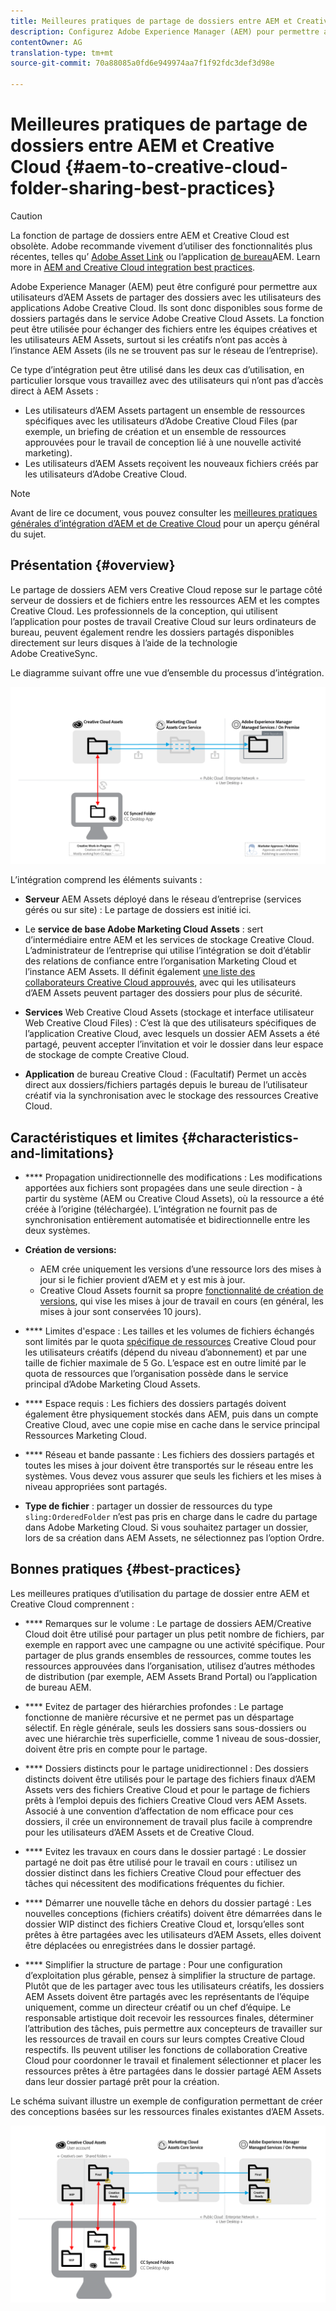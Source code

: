 ```yaml
---
title: Meilleures pratiques de partage de dossiers entre AEM et Creative Cloud
description: Configurez Adobe Experience Manager (AEM) pour permettre aux utilisateurs d’échanger des dossiers dans AEM Assets avec des utilisateurs Adobe Creative Cloud (CC).
contentOwner: AG
translation-type: tm+mt
source-git-commit: 70a88085a0fd6e949974aa7f1f92fdc3def3d98e

---
```



# Meilleures pratiques de partage de dossiers entre AEM et Creative Cloud {#aem-to-creative-cloud-folder-sharing-best-practices}

>[!CAUTION]
>
>La fonction de partage de dossiers entre AEM et Creative Cloud est obsolète. Adobe recommande vivement d’utiliser des fonctionnalités plus récentes, telles qu’ [Adobe Asset Link](https://helpx.adobe.com/enterprise/using/adobe-asset-link.html) ou l’application [de bureau](https://helpx.adobe.com/experience-manager/desktop-app/aem-desktop-app.html)AEM. Learn more in [AEM and Creative Cloud integration best practices](/help/assets/aem-cc-integration-best-practices.md).

Adobe Experience Manager (AEM) peut être configuré pour permettre aux utilisateurs d’AEM Assets de partager des dossiers avec les utilisateurs des applications Adobe Creative Cloud. Ils sont donc disponibles sous forme de dossiers partagés dans le service Adobe Creative Cloud Assets. La fonction peut être utilisée pour échanger des fichiers entre les équipes créatives et les utilisateurs AEM Assets, surtout si les créatifs n’ont pas accès à l’instance AEM Assets (ils ne se trouvent pas sur le réseau de l’entreprise).

Ce type d’intégration peut être utilisé dans les deux cas d’utilisation, en particulier lorsque vous travaillez avec des utilisateurs qui n’ont pas d’accès direct à AEM Assets :

* Les utilisateurs d’AEM Assets partagent un ensemble de ressources spécifiques avec les utilisateurs d’Adobe Creative Cloud Files (par exemple, un briefing de création et un ensemble de ressources approuvées pour le travail de conception lié à une nouvelle activité marketing).
* Les utilisateurs d’AEM Assets reçoivent les nouveaux fichiers créés par les utilisateurs d’Adobe Creative Cloud.

>[!NOTE]
>
>Avant de lire ce document, vous pouvez consulter les [meilleures pratiques générales d’intégration d’AEM et de Creative Cloud](/help/assets/aem-cc-integration-best-practices.md) pour un aperçu général du sujet.

## Présentation {#overview}

Le partage de dossiers AEM vers Creative Cloud repose sur le partage côté serveur de dossiers et de fichiers entre les ressources AEM et les comptes Creative Cloud. Les professionnels de la conception, qui utilisent l’application pour postes de travail Creative Cloud sur leurs ordinateurs de bureau, peuvent également rendre les dossiers partagés disponibles directement sur leurs disques à l’aide de la technologie Adobe CreativeSync.

Le diagramme suivant offre une vue d’ensemble du processus d’intégration.

![chlimage_1-179](assets/chlimage_1-406.png)

L’intégration comprend les éléments suivants :

* **Serveur** AEM Assets déployé dans le réseau d’entreprise (services gérés ou sur site) : Le partage de dossiers est initié ici.
* Le **service de base Adobe Marketing Cloud Assets** : sert d’intermédiaire entre AEM et les services de stockage Creative Cloud. L’administrateur de l’entreprise qui utilise l’intégration se doit d’établir des relations de confiance entre l’organisation Marketing Cloud et l’instance AEM Assets. Il définit également [une liste des collaborateurs Creative Cloud approuvés](https://marketing.adobe.com/resources/help/en_US/mcloud/t_admin_add_cc_user.html), avec qui les utilisateurs d’AEM Assets peuvent partager des dossiers pour plus de sécurité.

* **Services** Web Creative Cloud Assets (stockage et interface utilisateur Web Creative Cloud Files) : C’est là que des utilisateurs spécifiques de l’application Creative Cloud, avec lesquels un dossier AEM Assets a été partagé, peuvent accepter l’invitation et voir le dossier dans leur espace de stockage de compte Creative Cloud.
* **Application** de bureau Creative Cloud : (Facultatif) Permet un accès direct aux dossiers/fichiers partagés depuis le bureau de l’utilisateur créatif via la synchronisation avec le stockage des ressources Creative Cloud.

## Caractéristiques et limites {#characteristics-and-limitations}

* **** Propagation unidirectionnelle des modifications : Les modifications apportées aux fichiers sont propagées dans une seule direction - à partir du système (AEM ou Creative Cloud Assets), où la ressource a été créée à l’origine (téléchargée). L’intégration ne fournit pas de synchronisation entièrement automatisée et bidirectionnelle entre les deux systèmes.
* **Création de versions:**

   * AEM crée uniquement les versions d’une ressource lors des mises à jour si le fichier provient d’AEM et y est mis à jour.
   * Creative Cloud Assets fournit sa propre [fonctionnalité de création de versions](https://helpx.adobe.com/creative-cloud/help/versioning-faq.html), qui vise les mises à jour de travail en cours (en général, les mises à jour sont conservées 10 jours).

* **** Limites d&#39;espace : Les tailles et les volumes de fichiers échangés sont limités par le quota [spécifique de ressources](https://helpx.adobe.com/creative-cloud/kb/file-storage-quota.html) Creative Cloud pour les utilisateurs créatifs (dépend du niveau d’abonnement) et par une taille de fichier maximale de 5 Go. L’espace est en outre limité par le quota de ressources que l’organisation possède dans le service principal d’Adobe Marketing Cloud Assets.

* **** Espace requis : Les fichiers des dossiers partagés doivent également être physiquement stockés dans AEM, puis dans un compte Creative Cloud, avec une copie mise en cache dans le service principal Ressources Marketing Cloud.
* **** Réseau et bande passante : Les fichiers des dossiers partagés et toutes les mises à jour doivent être transportés sur le réseau entre les systèmes. Vous devez vous assurer que seuls les fichiers et les mises à niveau appropriées sont partagés.
* **Type de fichier** : partager un dossier de ressources du type `sling:OrderedFolder` n’est pas pris en charge dans le cadre du partage dans Adobe Marketing Cloud. Si vous souhaitez partager un dossier, lors de sa création dans AEM Assets, ne sélectionnez pas l’option Ordre.

## Bonnes pratiques {#best-practices}

Les meilleures pratiques d’utilisation du partage de dossier entre AEM et Creative Cloud comprennent :

* **** Remarques sur le volume : Le partage de dossiers AEM/Creative Cloud doit être utilisé pour partager un plus petit nombre de fichiers, par exemple en rapport avec une campagne ou une activité spécifique. Pour partager de plus grands ensembles de ressources, comme toutes les ressources approuvées dans l’organisation, utilisez d’autres méthodes de distribution (par exemple, AEM Assets Brand Portal) ou l’application de bureau AEM.

* **** Evitez de partager des hiérarchies profondes : Le partage fonctionne de manière récursive et ne permet pas un déspartage sélectif. En règle générale, seuls les dossiers sans sous-dossiers ou avec une hiérarchie très superficielle, comme 1 niveau de sous-dossier, doivent être pris en compte pour le partage.
* **** Dossiers distincts pour le partage unidirectionnel : Des dossiers distincts doivent être utilisés pour le partage des fichiers finaux d’AEM Assets vers des fichiers Creative Cloud et pour le partage de fichiers prêts à l’emploi depuis des fichiers Creative Cloud vers AEM Assets. Associé à une convention d’affectation de nom efficace pour ces dossiers, il crée un environnement de travail plus facile à comprendre pour les utilisateurs d’AEM Assets et de Creative Cloud.
* **** Evitez les travaux en cours dans le dossier partagé : Le dossier partagé ne doit pas être utilisé pour le travail en cours : utilisez un dossier distinct dans les fichiers Creative Cloud pour effectuer des tâches qui nécessitent des modifications fréquentes du fichier.
* **** Démarrer une nouvelle tâche en dehors du dossier partagé : Les nouvelles conceptions (fichiers créatifs) doivent être démarrées dans le dossier WIP distinct des fichiers Creative Cloud et, lorsqu’elles sont prêtes à être partagées avec les utilisateurs d’AEM Assets, elles doivent être déplacées ou enregistrées dans le dossier partagé.
* **** Simplifier la structure de partage : Pour une configuration d’exploitation plus gérable, pensez à simplifier la structure de partage. Plutôt que de les partager avec tous les utilisateurs créatifs, les dossiers AEM Assets doivent être partagés avec les représentants de l’équipe uniquement, comme un directeur créatif ou un chef d’équipe. Le responsable artistique doit recevoir les ressources finales, déterminer l’attribution des tâches, puis permettre aux concepteurs de travailler sur les ressources de travail en cours sur leurs comptes Creative Cloud respectifs. Ils peuvent utiliser les fonctions de collaboration Creative Cloud pour coordonner le travail et finalement sélectionner et placer les ressources prêtes à être partagées dans le dossier partagé AEM Assets dans leur dossier partagé prêt pour la création.

Le schéma suivant illustre un exemple de configuration permettant de créer des conceptions basées sur les ressources finales existantes d’AEM Assets.

![chlimage_1-180](assets/chlimage_1-407.png)
